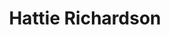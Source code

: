 ---
# Name
title: Hattie Richardson
# Name of the folder
authors:
- hattie-richardson
superuser: false
bio: Psychology BSc student at the university of Sussex 
role: Final year student<sub><sup><br>University of Sussex</sup></sub>
interests:
- psychology (consciousness, self-control,self/emotion regulation, hypnosis and reality perception) 
- nature- specifically mushrooms 
- yoga
education:
  courses:
  - course: BSc, Psychology 
    institution: University of Sussex
    year: 2021 - present
social:
- icon: envelope
  icon_pack: fas
  link: her27@sussex.ac.uk
- icon: github
  icon_pack: fab
  link: https://github.com/harrietrichardson
user_groups:
- Final Year Students
---